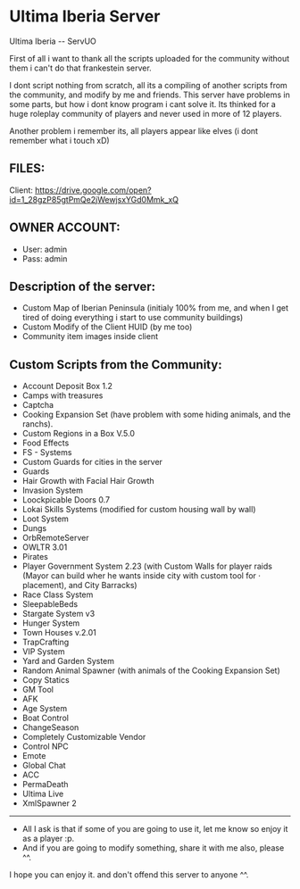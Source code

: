 # Ultima Iberia Server
 Ultima Iberia --  ServUO

First of all i want to thank all the scripts uploaded for the community without
them i can't do that frankestein server.

I dont script nothing from scratch, all its a compiling of another scripts from the community, and modify by me and friends.
This server have problems in some parts, but how i dont know program i cant solve it. Its thinked for a huge roleplay community of players and never used in more of 12 players.

Another problem i remember its, all players appear like elves (i dont remember what i touch xD)


FILES:
---------------------------------------
Client: https://drive.google.com/open?id=1_28gzP85gtPmQe2jWewjsxYGd0Mmk_xQ

OWNER ACCOUNT:
---------------------------------------
* User: admin
* Pass: admin

Description of the server:
---------------------------------------
* Custom Map of  Iberian Peninsula (initialy 100% from me, and when I get tired of doing everything i start to use community buildings)
* Custom Modify of the Client HUID (by me too)
* Community item images inside client



Custom Scripts from the Community:
---------------------------------------

* Account Deposit Box 1.2
* Camps with treasures
* Captcha
* Cooking Expansion Set (have problem with some hiding animals, and the ranchs).
* Custom Regions in a Box V.5.0
* Food Effects
* FS - Systems
* Custom Guards for cities in the server
* Guards
* Hair Growth with Facial Hair Growth
* Invasion System
* Loockpicable Doors 0.7
* Lokai Skills Systems (modified for custom housing wall by wall)
* Loot System
* Dungs
* OrbRemoteServer
* OWLTR 3.01
* Pirates
* Player Government System 2.23 (with Custom Walls for player raids (Mayor can build wher he wants inside city with custom tool for · placement), and City Barracks)
* Race Class System
* SleepableBeds
* Stargate System v3
* Hunger System
* Town Houses v.2.01
* TrapCrafting
* VIP System
* Yard and Garden System
* Random Animal Spawner (with animals of the Cooking Expansion Set)
* Copy Statics
* GM Tool
* AFK
* Age System
* Boat Control
* ChangeSeason
* Completely Customizable Vendor
* Control NPC
* Emote
* Global Chat
* ACC
* PermaDeath
* Ultima Live
* XmlSpawner 2


---------------------------------------

* All I ask is that if some of you are going to use it,  let me know so enjoy it as a player :p.
* And if you are going to modify something, share it with me also, please ^^.



I hope you can enjoy it. and  don't offend this server to anyone ^^.
